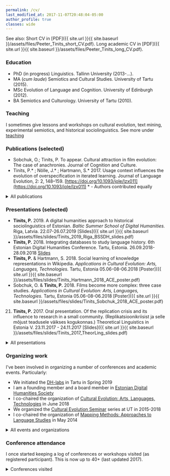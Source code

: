 ```yaml
---
permalink: /cv/
last_modified_at: 2017-11-07T20:48:04-05:00
author_profile: true
classes: wide
---
```


See also: Short CV in [PDF]({{ site.url }}{{ site.baseurl }}/assets/files/Peeter_Tinits_short_CV.pdf). Long academic CV in [PDF]({{ site.url }}{{ site.baseurl }}/assets/files/Peeter_Tinits_long_CV.pdf).

### Education

- PhD (in progress) Linguistics. Tallinn University (2013-...).
- MA (*cum laude*) Semiotics and Cultural Studies. University of Tartu (2015).
- MSc Evolution of Language and Cognition. University of Edinburgh (2012).
- BA Semiotics and Culturology. University of Tartu (2010).

### Teaching
I sometimes give lessons and workshops on cultural evolution, text mining, experimental semiotics, and historical sociolinguistics. See more under [teaching](/me/teaching)

### Publications (selected)
- Sobchuk, O.; Tinits, P. To appear. Cultural attraction in film evolution: The case of anachronies. Journal of Cognition and Culture.
- Tinits, P.* ; Nölle, J.* ; Hartmann, S.* 2017. Usage context influences the evolution of overspecification in iterated learning. Journal of Language Evolution, 2: 2, 148–159. [https://doi.org/10.1093/jole/lzx011](https://doi.org/10.1093/jole/lzx011) * - Authors contributed equally
<details> <summary> All publications </summary>

{% capture my_include %}{% include cv-pubs.md %}{% endcapture %}
{{ my_include | markdownify }}

</details>

### Presentations (selected)
- **Tinits, P.** 2019. A digital humanities approach to historical sociolinguistics of Estonian. *Baltic Summer School of Digital Humanities.* Riga, Latvia. 22.07-26.07.2019 [Slides]({{ site.url }}{{ site.baseurl }}/assets/files/slides/Tinits_2019_Riga_BSSDH_slides.pdf)
- **Tinits, P.** 2018. Integrating databases to study language history. 6th Estonian Digital Humanities Conference. Tartu, Estonia. 26.09.2018-28.09.2018 [Slides](https://peetertinits.github.io/slides/EDHC2018/prese_EDHC_2018.html)
- **Tinits, P.**  & Hartmann, S. 2018. Social learning of knowledge representations in Wikipedia. *Applications in Cultural Evolution: Arts, Languages, Technologies.* Tartu, Estonia 05.06-08-06.2018 [Poster]({{ site.url }}{{ site.baseurl }}/assets/files/slides/Tinits_Hartmann_2018_ACE_poster.pdf)
- Sobchuk, O. & **Tinits, P.**  2018. Films become more complex: three case studies. *Applications in Cultural Evolution: Arts, Languages, Technologies.* Tartu, Estonia 05.06-08-06.2018 [Poster]({{ site.url }}{{ site.baseurl }}/assets/files/slides/Tinits_Sobchuk_2018_ACE_poster.pdf)
21. **Tinits, P.** 2017. Oral presentation. Of the replication crisis and its influence to research in a small  community. (Replikatsioonikriisist ja selle mõjust teadusele väikses kogukonnas.) Theoretical Linguistics in Estonia V. 23.11.2017 - 24.11.2017 [Slides]({{ site.url }}{{ site.baseurl }}/assets/files/slides/Tinits_2017_TheorLing_slides.pdf)
<details> <summary> All presentations </summary>
{% capture my_include %}{% include cv-pres.md %}{% endcapture %}
{{ my_include | markdownify }}

</details>

### Organizing work
I've been involved in organizing a number of conferences and academic events. Particularly:
- We initiated the [DH-labs](https://www.facebook.com/groups/2074246709540371/) in Tartu in Spring 2019
- I am a founding member and a board member in [Estonian Digital Humanities Society](https://dh.org.ee/) 
- I co-chaired the organization of [Cultural Evolution: Arts, Languages, Technologies](https://cultevol.ut.ee/) in June 2018
- We organized the [Cultural Evolution Seminar](https://evocultures.wordpress.com/) series at UT in 2015-2018
- I co-chaired the organization of [Mapping Methods: Approaches to Language Studies](http://mappingmethods.eki.ee/) in May 2014
<details>
 <summary>All events and organizations</summary>
{% capture my_include %}{% include cv-orgs.md %}{% endcapture %}
{{ my_include | markdownify }}
</details>

### Conference attendance
I once started keeping a log of conferences or workshops visited (as registered participant). This is now up to 40+ (last updated 2017).
<details>
 <summary>Conferences visited</summary>

{% capture my_include %}{% include cv-meets.md %}{% endcapture %}
{{ my_include | markdownify }}

</details>